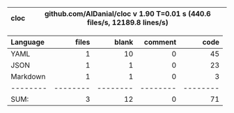 
cloc|github.com/AlDanial/cloc v 1.90  T=0.01 s (440.6 files/s, 12189.8 lines/s)
--- | ---

Language|files|blank|comment|code
:-------|-------:|-------:|-------:|-------:
YAML|1|10|0|45
JSON|1|1|0|23
Markdown|1|1|0|3
--------|--------|--------|--------|--------
SUM:|3|12|0|71
